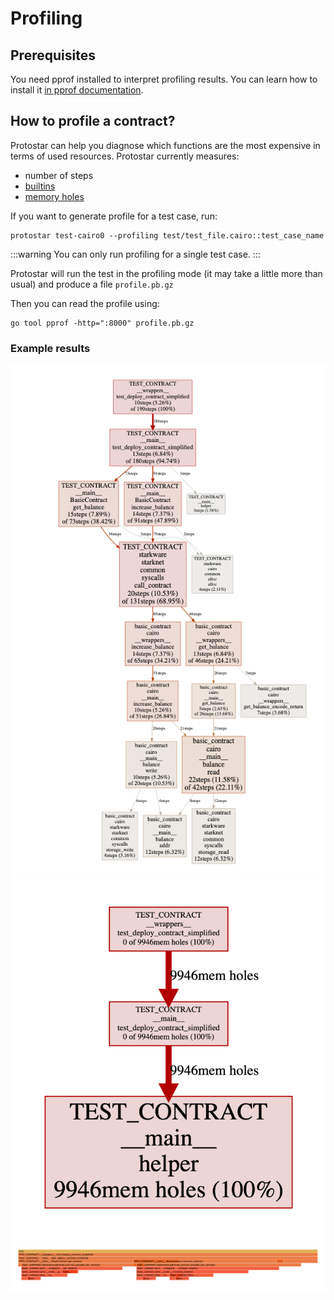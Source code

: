 # Profiling

## Prerequisites

You need pprof installed to interpret profiling results.
You can learn how to install it [in pprof documentation](https://github.com/google/pprof#building-pprof).

## How to profile a contract?

Protostar can help you diagnose which functions are the most expensive in terms of used resources.
Protostar currently measures:
- number of steps
- [builtins](https://www.cairo-lang.org/docs/how_cairo_works/builtins.html)
- [memory holes](https://www.cairo-lang.org/docs/how_cairo_works/cairo_intro.html#continuous-memory)

If you want to generate profile for a test case, run:

```shell
protostar test-cairo0 --profiling test/test_file.cairo::test_case_name 
```
:::warning
You can only run profiling for a single test case.
:::

Protostar will run the test in the profiling mode (it may take a little more than usual) and produce a file `profile.pb.gz`

Then you can read the profile using: 
```shell
go tool pprof -http=":8000" profile.pb.gz
```
### Example results

![Profiler](prof1.png)
![Profiler](prof2.png)
![Profiler](prof3.png)
